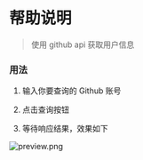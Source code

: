 # 帮助说明

> 使用 github api 获取用户信息

### 用法

1. 输入你要查询的 Github 账号

2. 点击查询按钮

3. 等待响应结果，效果如下

![preview.png](/img/preview.png)
